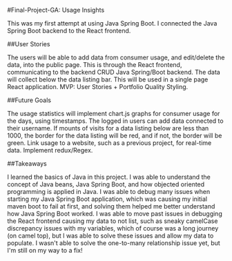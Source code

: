#Final-Project-GA: Usage Insights

This was my first attempt at using Java Spring Boot. I connected the Java Spring Boot backend to the React frontend.

##User Stories

The users will be able to add data from consumer usage, and edit/delete the data, into the public page. This is through the React frontend, communicating to the backend CRUD Java Spring/Boot backend.
The data will collect below the data listing bar. This will be used in a single page React application.
MVP: User Stories + Portfolio Quality Styling.

##Future Goals

The usage statistics will implement chart.js graphs for consumer usage for the days, using timestamps. The logged in users can add data connected to their username. If mounts of visits for a data listing below are less than 1000, the border for the data listing will be red, and if not, the border will be green. Link usage to a website, such as a previous project, for real-time data.
Implement redux/Regex.

##Takeaways

I learned the basics of Java in this project. I was able to understand the concept of Java beans, Java Spring Boot, and how objected oriented programming is applied in Java. I was able to debug many issues when starting my Java Spring Boot application, which was causing my initial maven boot to fail at first, and solving them helped me better understand how Java Spring Boot worked. I was able to move past issues in debugging the React frontend causing my data to not list, such as sneaky camelCase discrepancy issues with my variables, which of course was a long journey (on camel top), but I was able to solve these issues and allow my data to populate. I wasn't able to solve the one-to-many relationship issue yet, but I'm still on my way to a fix!
